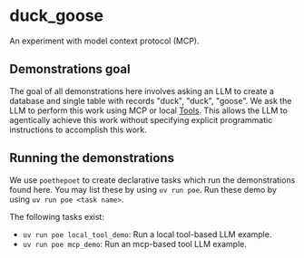 # duck_goose

An experiment with model context protocol (MCP).

## Demonstrations goal

The goal of all demonstrations here involves asking an LLM to create a database and single table with records "duck", "duck", "goose".
We ask the LLM to perform this work using MCP or local [Tools](https://modelcontextprotocol.io/docs/concepts/tools).
This allows the LLM to agentically achieve this work without specifying explicit programmatic instructions to accomplish this work.

## Running the demonstrations

We use `poethepoet` to create declarative tasks which run the demonstrations found here.
You may list these by using `uv run poe`.
Run these demo by using `uv run poe <task name>`.

The following tasks exist:

- `uv run poe local_tool_demo`: Run a local tool-based LLM example.
- `uv run poe mcp_demo`: Run an mcp-based tool LLM example.
